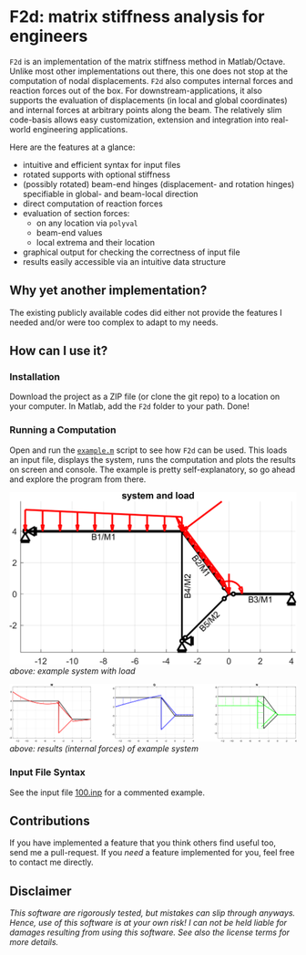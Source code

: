 # F2d: matrix stiffness analysis for engineers

`F2d` is an implementation of the matrix stiffness method in Matlab/Octave. Unlike most other implementations out there, this one does not stop at the computation of nodal displacements. `F2d` also computes internal forces and reaction forces out of the box. For downstream-applications, it also supports the evaluation of displacements (in local and global coordinates) and internal forces at arbitrary points along the beam. 
The relatively slim code-basis allows easy customization, extension and integration into real-world engineering applications.


Here are the features at a glance:

* intuitive and efficient syntax for input files 
* rotated supports with optional stiffness
* (possibly rotated) beam-end hinges (displacement- and rotation hinges) specifiable in global- and beam-local direction
* direct computation of reaction forces
* evaluation of section forces:
    * on any location via `polyval`
    * beam-end values
    * local extrema and their location
* graphical output for checking the correctness of input file
* results easily accessible via an intuitive data structure


## Why yet another implementation?

The existing publicly available codes did either not provide the features I needed and/or were too complex to adapt to my needs. 

## How can I use it?

### Installation 

Download the project as a ZIP file (or clone the git repo) to a location on your computer. In Matlab, add the `F2d` folder to your path. Done!


### Running a Computation

Open and run the [`example.m`](example.m) script to see how `F2d` can be used. This loads an input file, displays the system, runs the computation and plots the results on screen and console.
The example is pretty self-explanatory, so go ahead and explore the program from there.

![input example](example-input.png)
*above: example system with load*

![results of example file](example-results.png)
*above: results (internal forces) of example system*

### Input File Syntax

See the input file [100.inp](autotests/testsystems/100.inp) for a commented example.

<!--
## Application Example
I personally wrote `F2d` to help me producing example frame systems for my [book](https://www.amazon.com/Structural-Analysis-Made-Easy-calculating/dp/1726705684). This includes the fully automated creation of the system drawing as well as readable results of internal force diagrams and reaction forces

XXX: sample images

(The code to produce the graphics is not open-source though.)
-->


## Contributions

If you have implemented a feature that you think others find useful too, send me a pull-request. If you *need* a feature implemented for you, feel free to contact me directly.

## Disclaimer 

*This software are rigorously tested, but mistakes can slip through anyways. Hence, use of this software is at your own risk! I can not be held liable for damages resulting from using this software. See also the license terms for more details.*
